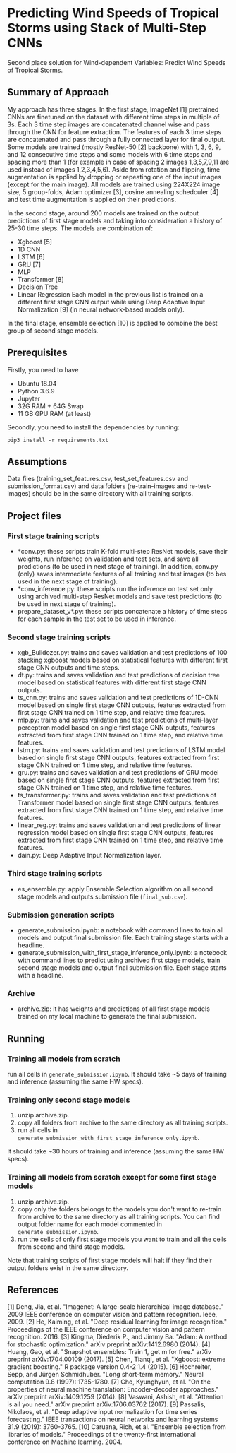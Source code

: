 # Predicting Wind Speeds of Tropical Storms using Stack of Multi-Step CNNs

Second place solution for Wind-dependent Variables: Predict Wind Speeds of Tropical Storms.

## Summary of Approach

My approach has three stages. In the first stage, ImageNet [1] pretrained CNNs are finetuned on the dataset with different time steps in multiple of 3s. Each 3 time step images are concatenated channel wise and pass through the CNN for feature extraction. The features of each 3 time steps are concatenated and pass through a fully connected layer for final output. Some models are trained (mostly ResNet-50 [2] backbone) with 1, 3, 6, 9, and 12 consecutive time steps and some models with 6 time steps and spacing more than 1 (for example in case of spacing 2 images 1,3,5,7,9,11 are used instead of images 1,2,3,4,5,6). Aside from rotation and flipping, time augmentation is applied by dropping or repeating one of the input images (except for the main image). All models are trained using 224X224 image size, 5 group-folds, Adam optimizer [3], cosine annealing schedculer [4] and test time augmentation is applied on their predictions.

In the second stage, around 200 models are trained on the output predictions of first stage models and taking into consideration a history of 25-30 time steps. The models are combination of:
* Xgboost [5]
* 1D CNN
* LSTM [6]
* GRU [7]
* MLP
* Transformer [8]
* Decision Tree
* Linear Regression
Each model in the previous list is trained on a different first stage CNN output while using Deep Adaptive Input Normalization [9] (in neural network-based models only).

In the final stage, ensemble selection [10] is applied to combine the best group of second stage models.

## Prerequisites

Firstly, you need to have 

* Ubuntu 18.04 
* Python 3.6.9
* Jupyter
* 32G RAM + 64G Swap
* 11 GB GPU RAM (at least)

Secondly, you need to install the dependencies by running:

```
pip3 install -r requirements.txt
```

## Assumptions

Data files (training_set_features.csv, test_set_features.csv and submission_format.csv) and data folders (re-train-images and re-test-images) should be in the same directory with all training scripts.

## Project files

### First stage training scripts

* *conv.py: these scripts train K-fold multi-step ResNet models, save their weights, run inference on validation and test sets, and save all predictions (to be used in next stage of training). In addition, conv.py (only) saves intermediate features of all training and test images (to bes used in the next stage of training).
* *conv_inference.py: these scripts run the inference on test set only using archived multi-step ResNet models and save test predictions (to be used in next stage of training).
* prepare_dataset_v*.py: these scripts concatenate a history of time steps for each sample in the test set to be used in inference.

### Second stage training scripts

* xgb_Bulldozer.py: trains and saves validation and test predictions of 100 stacking xgboost models based on statistical features with different first stage CNN outputs and time steps.
* dt.py: trains and saves validation and test predictions of decision tree model based on statistical features with different first stage CNN outputs.
* ts_cnn.py: trains and saves validation and test predictions of 1D-CNN model based on single first stage CNN outputs, features extracted from first stage CNN trained on 1 time step, and relative time features.
* mlp.py: trains and saves validation and test predictions of multi-layer perceptron model based on single first stage CNN outputs, features extracted from first stage CNN trained on 1 time step, and relative time features.
* lstm.py: trains and saves validation and test predictions of LSTM model based on single first stage CNN outputs, features extracted from first stage CNN trained on 1 time step, and relative time features.
* gru.py: trains and saves validation and test predictions of GRU model based on single first stage CNN outputs, features extracted from first stage CNN trained on 1 time step, and relative time features.
* ts_transformer.py: trains and saves validation and test predictions of Transformer model based on single first stage CNN outputs, features extracted from first stage CNN trained on 1 time step, and relative time features.
* linear_reg.py: trains and saves validation and test predictions of linear regression model based on single first stage CNN outputs, features extracted from first stage CNN trained on 1 time step, and relative time features.
* dain.py: Deep Adaptive Input Normalization layer.

### Third stage training scripts

* es_ensemble.py: apply Ensemble Selection algorithm on all second stage models and outputs submission file (``` final_sub.csv ```).

### Submission generation scripts

* generate_submission.ipynb: a notebook with command lines to train all models and output final submission file. Each training stage starts with a headline.
* generate_submission_with_first_stage_inference_only.ipynb: a notebook with command lines to predict using archived first stage models, train second stage models and output final submission file. Each stage starts with a headline.

### Archive

* archive.zip: it has weights and predictions of all first stage models trained on my local machine to generate the final submission.

## Running

### Training all models from scratch

run all cells in ```generate_submission.ipynb```. It should take ~5 days of training and inference (assuming the same HW specs).

### Training only second stage models

1. unzip archive.zip.
2. copy all folders from archive to the same directory as all training scripts.
3. run all cells in ```generate_submission_with_first_stage_inference_only.ipynb```.

It should take ~30 hours of training and inference (assuming the same HW specs).

### Training all models from scratch except for some first stage models

1. unzip archive.zip.
2. copy only the folders belongs to the models you don't want to re-train from archive to the same directory as all training scripts. You can find output folder name for each model commented in ```generate_submission.ipynb```.
3. run the cells of only first stage models you want to train and all the cells from second and third stage models.

Note that training scripts of first stage models will halt if they find their output folders exist in the same directory.

## References

[1] Deng, Jia, et al. "Imagenet: A large-scale hierarchical image database." 2009 IEEE conference on computer vision and pattern recognition. Ieee, 2009.
[2] He, Kaiming, et al. "Deep residual learning for image recognition." Proceedings of the IEEE conference on computer vision and pattern recognition. 2016.
[3] Kingma, Diederik P., and Jimmy Ba. "Adam: A method for stochastic optimization." arXiv preprint arXiv:1412.6980 (2014).
[4] Huang, Gao, et al. "Snapshot ensembles: Train 1, get m for free." arXiv preprint arXiv:1704.00109 (2017).
[5] Chen, Tianqi, et al. "Xgboost: extreme gradient boosting." R package version 0.4-2 1.4 (2015).
[6] Hochreiter, Sepp, and Jürgen Schmidhuber. "Long short-term memory." Neural computation 9.8 (1997): 1735-1780.
[7] Cho, Kyunghyun, et al. "On the properties of neural machine translation: Encoder-decoder approaches." arXiv preprint arXiv:1409.1259 (2014).
[8] Vaswani, Ashish, et al. "Attention is all you need." arXiv preprint arXiv:1706.03762 (2017).
[9] Passalis, Nikolaos, et al. "Deep adaptive input normalization for time series forecasting." IEEE transactions on neural networks and learning systems 31.9 (2019): 3760-3765.
[10] Caruana, Rich, et al. "Ensemble selection from libraries of models." Proceedings of the twenty-first international conference on Machine learning. 2004.
